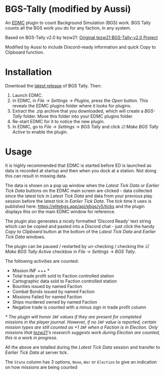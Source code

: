 # BGS-Tally (modified by Aussi)

An [EDMC](https://github.com/EDCD/EDMarketConnector) plugin to count Background Simulation (BGS) work. BGS Tally counts all the BGS work you do for any faction, in any system. 

Based on BGS-Tally v2.0 by tezw21: [Original tezw21 BGS-Tally-v2.0 Project](https://github.com/tezw21/BGS-Tally-v2.0)

Modified by Aussi to include Discord-ready information and quick Copy to Clipboard function.


# Installation

Download the [latest release](https://github.com/aussig/BGS-Tally/releases/) of BGS Tally. Then:

 1. Launch EDMC.
 2. In EDMC, in _File_ &rarr; _Settings_ &rarr; _Plugins_, press the _Open_ button. This reveals the EDMC plugins folder where it looks for plugins.
 3. Extract the .zip archive that you downloaded, which will create a _BGS-Tally_ folder. Move this folder into your EDMC plugins folder.
 4. Re-start EDMC for it to notice the new plugin.
 5. In EDMC, go to _File_ &rarr; _Settings_ &rarr; _BGS Tally_ and click _&#9745; Make BGS Tally Active_ to enable the plugin.


# Usage

It is highly recommended that EDMC is started before ED is launched as data is recorded at startup and then when you dock at a station. Not doing this can result in missing data.

The data is shown on a pop up window when the _Latest Tick Data_ or _Earlier Tick Data_ buttons on the EDMC main screen are clicked - data collected since the latest tick in _Latest Tick Data_ and data from your previous play session before the latest tick in _Earlier Tick Data_. The tick time it uses is published here: https://elitebgs.app/api/ebgs/v5/ticks and the plugin displays this on the main EDMC window for reference.

The plugin also generates a nicely formatted 'Discord Ready' text string which can be copied and pasted into a Discord chat - just click the handy _Copy to Clipboard_ button at the bottom of the _Latest Tick Data_ and _Earlier Tick Data_ windows.

The plugin can be paused / restarted by un-checking / checking the _&#9745; Make BGS Tally Active_ checkbox in _File_ &rarr; _Settings_ &rarr; _BGS Tally_.

The following activities are counted:

- Mission INF +++ *
- Total trade profit sold to Faction controlled station
- Cartographic data sold to Faction controlled station
- Bounties issued by named Faction
- Combat Bonds issued by named Faction
- Missions Failed for named Faction
- Ships murdered owned by named Faction
- Negative trade is counted with a minus sign in trade profit column

_* The plugin will honor `INF` values if they are present for completed missions in the player journal. However, if no `INF` value is reported, certain mission types are still counted as +1 `INF` when a Faction is in Election. Only missions that [tezw21](https://github.com/tezw21/BGS-Tally-v2.0)'s research suggests work during Election are counted, this is a work in progress._

All the above are totalled during the _Latest Tick Data_ session and transfer to _Earlier Tick Data_ at server tick.

The `State` column has 3 options, `None`, `War` or `Election` to give an indication on how missions are being counted
